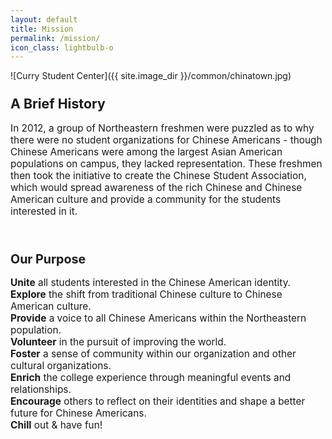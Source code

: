 ```yaml
---
layout: default
title: Mission
permalink: /mission/
icon_class: lightbulb-o
---
```


<span class="image featured">
![Curry Student Center]({{ site.image_dir }}/common/chinatown.jpg)
</span>

### <a style='font-size:130%;'> **A Brief History** </a>

<p style='font-size:110%;'> In 2012, a group of Northeastern freshmen were puzzled as to why there were no student organizations for Chinese Americans - though Chinese Americans were among the largest Asian American populations on campus, they lacked representation. These freshmen then took the initiative to create the Chinese Student Association, which would spread awareness of the rich Chinese and Chinese American culture and provide a community for the students interested in it. </p>

<br>

### <a style='font-size:120%;'> **Our Purpose** </a>
<p style='font-size:110%;'>
  <b>Unite</b> all students interested in the Chinese American identity.
  <br>
  <b>Explore</b> the shift from traditional Chinese culture to Chinese American culture.
  <br>
  <b>Provide</b> a voice to all Chinese Americans within the Northeastern population.
  <br>
  <b>Volunteer</b> in the pursuit of improving the world.
  <br>
  <b>Foster</b> a sense of community within our organization and other cultural organizations.
  <br>
  <b>Enrich</b> the college experience through meaningful events and relationships.
  <br>
  <b>Encourage</b> others to reflect on their identities and shape a better future for Chinese Americans.
  <br>
  <b>Chill</b> out & have fun!
</p>
